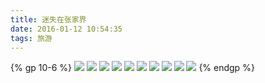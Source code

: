 ```yaml
---
title: 迷失在张家界
date: 2016-01-12 10:54:35
tags: 旅游
---
```

{% gp 10-6 %}
![](http://7sbydq.com1.z0.glb.clouddn.com/static/images/IMG_7339.JPG?imageView2/1/w/1920/h/1080/interlace/1
)
![](http://7sbydq.com1.z0.glb.clouddn.com/static/images/IMG_7311.JPG?imageView2/1/w/1920/h/1080/interlace/1
)
![](http://7sbydq.com1.z0.glb.clouddn.com/static/images/IMG_7299.JPG?imageView2/1/w/1920/h/1080/interlace/1
)
![](http://7sbydq.com1.z0.glb.clouddn.com/static/images/IMG_7337.JPG?imageView2/1/w/1920/h/1080/interlace/1
)
![](http://7sbydq.com1.z0.glb.clouddn.com/static/images/IMG_7349.JPG?imageView2/1/w/1920/h/1080/interlace/1
)
![](http://7sbydq.com1.z0.glb.clouddn.com/static/images/IMG_7030.JPG?imageView2/1/w/1920/h/1080/interlace/1
)
![](http://7sbydq.com1.z0.glb.clouddn.com/static/images/IMG_7411.JPG?imageView2/1/w/1920/h/1080/interlace/1
)
![](http://7sbydq.com1.z0.glb.clouddn.com/static/images/IMG_2155.JPG?imageView2/1/w/1920/h/1080/interlace/1
)
![](http://7sbydq.com1.z0.glb.clouddn.com/%E5%BC%A0%E5%AE%B6%E7%95%8CIMG_6400.JPG?imageView2/1/w/1920/h/1080/interlace/1
)
![](http://7sbydq.com1.z0.glb.clouddn.com/%E5%BC%A0%E5%AE%B6%E7%95%8CIMG_6429.JPG?imageView2/1/w/1920/h/1080/interlace/1
)
{% endgp %}
